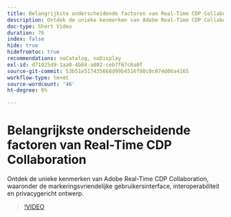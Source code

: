 ```yaml
---
title: Belangrijkste onderscheidende factoren van Real-Time CDP Collaboration
description: Ontdek de unieke kenmerken van Adobe Real-Time CDP Collaboration, waaronder de markeringsvriendelijke gebruikersinterface, interoperabiliteit en privacygericht ontwerp.
doc-type: Short Video
duration: 76
index: false
hide: true
hidefromtoc: true
recommendations: noCatalog, noDisplay
exl-id: d71025d9-1aa0-4b84-a802-ceb7f67c6a0f
source-git-commit: 53b51e517435668d99b4516f80c0c074d06a4165
workflow-type: tm+mt
source-wordcount: '46'
ht-degree: 0%

---
```


# Belangrijkste onderscheidende factoren van Real-Time CDP Collaboration

Ontdek de unieke kenmerken van Adobe Real-Time CDP Collaboration, waaronder de markeringsvriendelijke gebruikersinterface, interoperabiliteit en privacygericht ontwerp.

<!-- 62_OS511_3442426_75_key-differentiators-of-realtime-cdp-collaboration -->
>[!VIDEO](https://video.tv.adobe.com/v/3458280/?learn=on&enablevpops=true)
